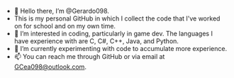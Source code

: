 - 👋 Hello there, I’m @Gerardo098.
- This is my personal GitHub in which I collect the code that I've worked on for school and on my own time.
- 👀 I’m interested in coding, particularly in game dev. The languages I have experience with are C, C#, C++, Java, and Python.
- 🌱 I’m currently experimenting with code to accumulate more experience.
- 📫 You can reach me through GitHub or via email at GCea098@outlook.com.

